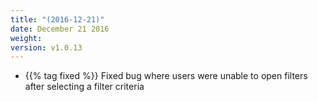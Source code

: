 ```yaml
---
title: "(2016-12-21)"
date: December 21 2016
weight:
version: v1.0.13
---
```


- {{% tag fixed %}} Fixed bug where users were unable to open filters after selecting a filter criteria
